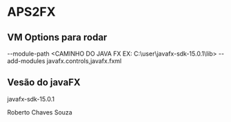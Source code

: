 # APS2FX

## VM Options para rodar
--module-path <CAMINHO DO JAVA FX EX: C:\user\javafx-sdk-15.0.1\lib>  --add-modules javafx.controls,javafx.fxml

## Vesão do javaFX 

javafx-sdk-15.0.1


Roberto Chaves Souza
